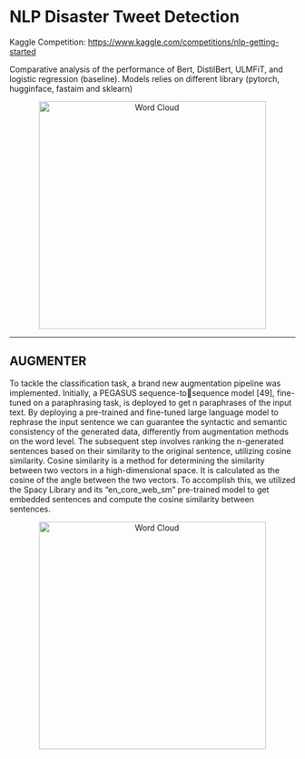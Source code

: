 # NLP Disaster Tweet Detection

Kaggle Competition: https://www.kaggle.com/competitions/nlp-getting-started

Comparative analysis of the performance of Bert, DistilBert, ULMFiT, and logistic regression (baseline). Models relies on different library (pytorch, hugginface, fastaim and sklearn)

<p align="center">
  <img width="400" src="https://user-images.githubusercontent.com/91601166/226108539-452887c4-4e4c-48d2-8ea9-c2868d94b41c.png" alt="Word Cloud">
</p>


----------------------------------------------------------------------------------------------------

## AUGMENTER

To tackle the classification task, a brand new augmentation pipeline was implemented. Initially, a PEGASUS sequence-tosequence model [49], fine-tuned on a paraphrasing task, is deployed to get n paraphrases of the input text. By deploying a pre-trained and fine-tuned large  language model to rephrase the input sentence we can guarantee the syntactic and semantic consistency of the generated data, differently from augmentation methods on the word level. The subsequent step involves ranking the n-generated sentences based on their similarity to the original sentence, utilizing cosine similarity. Cosine similarity is a method for determining the similarity between two vectors in a high-dimensional space. It is calculated as the cosine of the angle between the two vectors. To accomplish this, we utilized the Spacy Library and its
“en_core_web_sm” pre-trained model to get embedded sentences and compute the cosine similarity between sentences.
<p align="center">
  <img width="400" src="https://user-images.githubusercontent.com/91601166/230159690-04648428-fe80-4f4a-acff-512070ebe854.png" alt="Word Cloud">
</p>

